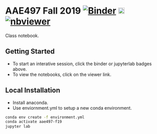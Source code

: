 # AAE497 Fall 2019 [![Binder](https://mybinder.org/badge_logo.svg)](https://mybinder.org/v2/gh/jgoppert/aae497-f19/master) [<img src="https://jupyter.org/assets/main-logo.svg" height="20" title="JupyterLab">](https://mybinder.org/v2/gh/jjffkkgg/aae497-f19/master?urlpath=lab) [![nbviewer](https://img.shields.io/badge/view%20on-nbviewer-brightgreen.svg)](http://nbviewer.jupyter.org/github/jgoppert/aae497-f19/tree/master)

Class notebook.

## Getting Started

* To start an interative session, click the binder or jupyterlab badges above.
* To view the notebooks, click on the viewer link.

## Local Installation

* Install anaconda.
* Use enviornment.yml to setup a new conda environment.

```bash
conda env create -f environment.yml
conda activate aae497-f19
jupyter lab
```
